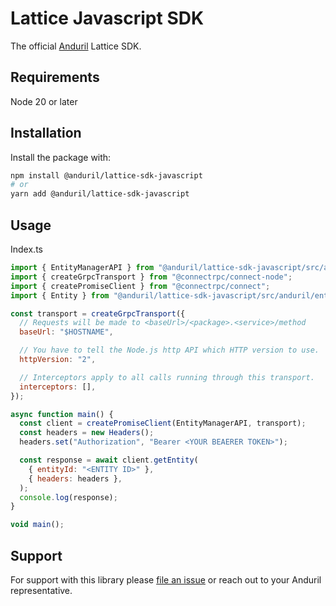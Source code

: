 # Lattice Javascript SDK

The official [Anduril](https://www.anduril.com/) Lattice SDK. 

## Requirements

Node 20 or later

## Installation

Install the package with:

```sh
npm install @anduril/lattice-sdk-javascript
# or
yarn add @anduril/lattice-sdk-javascript
```

## Usage

Index.ts

```javascript
import { EntityManagerAPI } from "@anduril/lattice-sdk-javascript/src/anduril/entitymanager/v1/entity_manager_api.pub_connect.js";
import { createGrpcTransport } from "@connectrpc/connect-node";
import { createPromiseClient } from "@connectrpc/connect";
import { Entity } from "@anduril/lattice-sdk-javascript/src/anduril/entitymanager/v1/entity.pub_pb.js";

const transport = createGrpcTransport({
  // Requests will be made to <baseUrl>/<package>.<service>/method
  baseUrl: "$HOSTNAME",

  // You have to tell the Node.js http API which HTTP version to use.
  httpVersion: "2",

  // Interceptors apply to all calls running through this transport.
  interceptors: [],
});

async function main() {
  const client = createPromiseClient(EntityManagerAPI, transport);
  const headers = new Headers();
  headers.set("Authorization", "Bearer <YOUR BEAERER TOKEN>");

  const response = await client.getEntity(
    { entityId: "<ENTITY ID>" },
    { headers: headers },
  );
  console.log(response);
}

void main();
```

## Support

For support with this library please [file an issue](https://github.com/anduril/lattice-sdk-javascript/issues/new) or reach out to your Anduril representative. 



